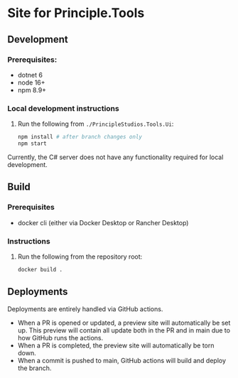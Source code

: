 # Site for Principle.Tools

## Development

### Prerequisites:

- dotnet 6
- node 16+
- npm 8.9+

### Local development instructions

1. Run the following from `./PrincipleStudios.Tools.Ui`:

    ```sh
    npm install # after branch changes only
    npm start
    ```

Currently, the C# server does not have any functionality required for local development.

## Build

### Prerequisites

- docker cli (either via Docker Desktop or Rancher Desktop)

### Instructions

1. Run the following from the repository root:

    ```sh
    docker build .
    ```

## Deployments

Deployments are entirely handled via GitHub actions.
- When a PR is opened or updated, a preview site will automatically be set up.
  This preview will contain all update both in the PR and in main due to how
  GitHub runs the actions.
- When a PR is completed, the preview site will automatically be torn down.
- When a commit is pushed to main, GitHub actions will build and deploy the
  branch.

